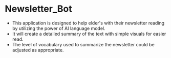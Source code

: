 # Newsletter_Bot
- This application is designed to help elder's with their newsletter reading by utilizing the power of AI language model.
- It will create a detailed summary of the text with simple visuals for easier read. 
- The level of vocabulary used to summarize the newsletter could be adjusted as appropriate.

